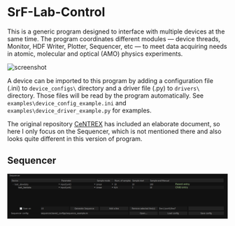 # SrF-Lab-Control

This is a generic program designed to interface with multiple devices at the same time. The program coordinates different modules — device threads, Monitor, HDF Writer, Plotter, Sequencer, etc — to meet data acquiring needs in atomic, molecular and optical (AMO) physics experiments.

![screenshot](screenshot.png)

A device can be imported to this program by adding a configuration file (.ini) to `device_configs\` directory and a driver file (.py) to `drivers\` directory. Those files will be read by the program automatically. See `examples\device_config_example.ini` and `examples\device_driver_example.py` for examples.

The original repository [CeNTREX](https://github.com/js216/CeNTREX) has included an elaborate document, so here I only focus on the Sequencer, which is not mentioned there and also looks quite different in this version of program.

## Sequencer
![sequencer](examples\sequencer.png)
